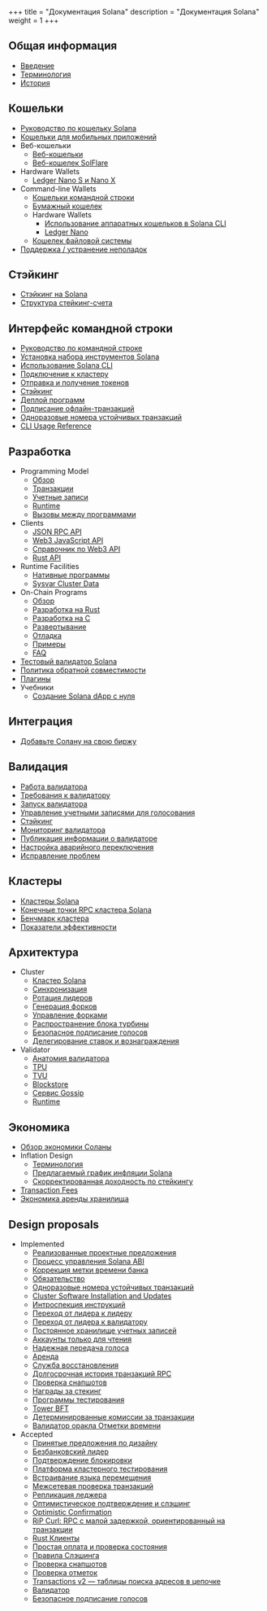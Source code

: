 +++
title = "Документация Solana"
description = "Документация Solana"
weight = 1
+++

## Общая информация

- [Введение](introduction/)
- [Терминология](terminology/)
- [История](history/)

## Кошельки

- [Руководство по кошельку Solana](wallet-guide/)
- [Кошельки для мобильных приложений](wallet-guide/apps/)
- Веб-кошельки
    - [Веб-кошельки](wallet-guide/web-wallets/)
    - [Веб-кошелек SolFlare](wallet-guide/solflare/)
- Hardware Wallets
    - [Ledger Nano S и Nano X](wallet-guide/ledger-live/)
- Command-line Wallets
    - [Кошельки командной строки](wallet-guide/cli/)
    - [Бумажный кошелек](wallet-guide/paper-wallet/)
    - Hardware Wallets
        - [Использование аппаратных кошельков в Solana CLI](wallet-guide/hardware-wallets/)
        - [Ledger Nano](wallet-guide/hardware-wallets/ledger/)
    - [Кошелек файловой системы](wallet-guide/file-system-wallet/)
- [Поддержка / устранение неполадок](wallet-guide/support/)

## Стэйкинг

- [Стэйкинг на Solana](staking/)
- [Структура стейкинг-счета](staking/stake-accounts/)

## Интерфейс командной строки

- [Руководство по командной строке](cli/)
- [Установка набора инструментов Solana](cli/install-solana-cli-tools/)
- [Использование Solana CLI](cli/conventions/)
- [Подключение к кластеру](cli/choose-a-cluster/)
- [Отправка и получение токенов](cli/transfer-tokens/)
- [Стэйкинг](cli/delegate-stake/)
- [Деплой программ](cli/deploy-a-program/)
- [Подписание офлайн-транзакций](offline-signing/)
- [Одноразовые номера устойчивых транзакций](offline-signing/durable-nonce/)
- [CLI Usage Reference](cli/usage/)

## Разработка

- Programming Model
    - [Обзор](developing/programming-model/overview/)
    - [Транзакции](developing/programming-model/transactions/)
    - [Учетные записи](developing/programming-model/accounts/)
    - [Runtime](developing/programming-model/runtime/)
    - [Вызовы между программами](developing/programming-model/calling-between-programs/)
- Clients
    - [JSON RPC API](developing/clients/jsonrpc-api/)
    - [Web3 JavaScript API](developing/clients/javascript-api/)
    - [Справочник по Web3 API](developing/clients/javascript-reference/)
    - [Rust API](developing/clients/rust-api/)
- Runtime Facilities
    - [Нативные программы](developing/runtime-facilities/programs/)
    - [Sysvar Cluster Data](developing/runtime-facilities/sysvars/)
- On-Chain Programs
    - [Обзор](developing/on-chain-programs/overview/)
    - [Разработка на Rust](developing/on-chain-programs/developing-rust/)
    - [Разработка на C](developing/on-chain-programs/developing-c/)
    - [Развертывание](developing/on-chain-programs/deploying/)
    - [Отладка](developing/on-chain-programs/debugging/)
    - [Примеры](developing/on-chain-programs/examples/)
    - [FAQ](developing/on-chain-programs/faq/)
- [Тестовый валидатор Solana](developing/test-validator/)
- [Политика обратной совместимости](developing/backwards-compatibility/)
- [Плагины](developing/plugins/accountsdb-plugin/)
- Учебники
    - [Создание Solana dApp c нуля](from-scratch/)

## Интеграция

- [Добавьте Солану на свою биржу](integrations/exchange/)

## Валидация

- [Работа валидатора](running-validator/)
- [Требования к валидатору](running-validator/validator-reqs/)
- [Запуск валидатора](running-validator/validator-start/)
- [Управление учетными записями для голосования](running-validator/vote-accounts/)
- [Стэйкинг](running-validator/validator-stake/)
- [Мониторинг валидатора](running-validator/validator-monitor/)
- [Публикация информации о валидаторе](running-validator/validator-info/)
- [Настройка аварийного переключения](running-validator/validator-failover/)
- [Исправление проблем](running-validator/validator-troubleshoot/)

## Кластеры

- [Кластеры Solana](clusters/)
- [Конечные точки RPC кластера Solana](cluster/rpc-endpoints/)
- [Бенчмарк кластера](cluster/bench-tps/)
- [Показатели эффективности](cluster/performance-metrics/)

## Архитектура

- Cluster
    - [Кластер Solana](cluster/overview/)
    - [Синхронизация](cluster/synchronization/)
    - [Ротация лидеров](cluster/leader-rotation/)
    - [Генерация форков](cluster/fork-generation/)
    - [Управление форками](cluster/managing-forks/)
    - [Распространение блока турбины](cluster/turbine-block-propagation/)
    - [Безопасное подписание голосов](cluster/vote-signing/)
    - [Делегирование ставок и вознаграждения](cluster/stake-delegation-and-rewards/)
- Validator
    - [Анатомия валидатора](validator/anatomy/)
    - [TPU](validator/tpu/)
    - [TVU](validator/tvu/)
    - [Blockstore](validator/blockstore/)
    - [Сервис Gossip](validator/gossip/)
    - [Runtime](validator/runtime/)

## Экономика

- [Обзор экономики Соланы](economics-overview/)
- Inflation Design
    - [Терминология](inflation/terminology/)
    - [Предлагаемый график инфляции Solana](inflation/inflation-schedule/)
    - [Скорректированная доходность по стейкингу](inflation/adjusted-staking-yield/)
- [Transaction Fees](transaction-fees/)
- [Экономика аренды хранилища](storage-rent-economics/)

## Design proposals

- Implemented
    - [Реализованные проектные предложения](implemented-proposals/implemented-proposals/)
    - [Процесс управления Solana ABI](implemented-proposals/abi-management/)
    - [Коррекция метки времени банка](implemented-proposals/bank-timestamp-correction/)
    - [Обязательство](implemented-proposals/commitment/)
    - [Одноразовые номера устойчивых транзакций](implemented-proposals/durable-tx-nonces/)
    - [Cluster Software Installation and Updates](implemented-proposals/installer/)
    - [Интроспекция инструкций](implemented-proposals/instruction-introspection/)
    - [Переход от лидера к лидеру](implemented-proposals/leader-leader-transition/)
    - [Переход от лидера к валидатору](implemented-proposals/leader-validator-transition/)
    - [Постоянное хранилище учетных записей](implemented-proposals/persistent-account-storage/)
    - [Аккаунты только для чтения](implemented-proposals/readonly-accounts/)
    - [Надежная передача голоса](implemented-proposals/reliable-vote-transmission/)
    - [Аренда](implemented-proposals/rent/)
    - [Служба восстановления](implemented-proposals/repair-service/)
    - [Долгосрочная история транзакций RPC](implemented-proposals/rpc-transaction-history/)
    - [Проверка снапшотов](implemented-proposals/snapshot-verification/)
    - [Награды за стекинг](implemented-proposals/staking-rewards/)
    - [Программы тестирования](implemented-proposals/testing-programs/)
    - [Tower BFT](implemented-proposals/tower-bft/)
    - [Детерминированные комиссии за транзакции](implemented-proposals/transaction-fees/)
    - [Валидатор оракла Отметки времени](implemented-proposals/validator-timestamp-oracle/)
- Accepted
    - [Принятые предложения по дизайну](proposals/accepted-design-proposals/)
    - [Безбанковский лидер](proposals/bankless-leader/)
    - [Подтверждение блокировки](proposals/block-confirmation/)
    - [Платформа кластерного тестирования](proposals/cluster-test-framework/)
    - [Встраивание языка перемещения](proposals/embedding-move/)
    - [Межсетевая проверка транзакций](proposals/interchain-transaction-verification/)
    - [Репликация леджера](proposals/ledger-replication-to-implement/)
    - [Оптимистическое подтверждение и слэшинг](proposals/optimistic-confirmation-and-slashing/)
    - [Optimistic Confirmation](proposals/optimistic-confirmation/)
    - [RiP Curl: RPC с малой задержкой, ориентированный на транзакции](proposals/rip-curl/)
    - [Rust Клиенты](proposals/rust-clients/)
    - [Простая оплата и проверка состояния](proposals/simple-payment-and-state-verification/)
    - [Правила Слэшинга](proposals/slashing/)
    - [Проверка снапшотов](proposals/snapshot-verification/)
    - [Проверка отметок](proposals/tick-verification/)
    - [Transactions v2 — таблицы поиска адресов в цепочке](proposals/transactions-v2/)
    - [Валидатор](proposals/validator-proposal/)
    - [Безопасное подписание голосов](proposals/vote-signing-to-implement/)
